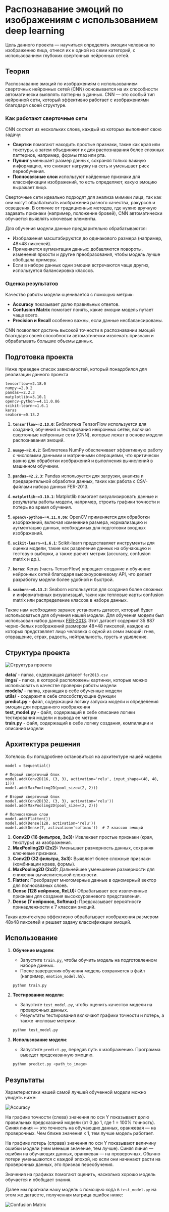 # Распознавание эмоций по изображениям с использованием deep learning

Цель данного проекта — научиться определять эмоции человека по изображению лица,
отнеся их к одной из семи категорий, с использованием глубоких сверточных нейронных сетей.

## Теория

Распознавание эмоций по изображениям с использованием сверточных нейронных сетей (CNN) основывается на их способности автоматически выявлять паттерны в данных. CNN — это особый тип нейронной сети, который эффективно работает с изображениями благодаря своей структуре.

### Как работают сверточные сети
CNN состоит из нескольких слоев, каждый из которых выполняет свою задачу:
- **Свертки** помогают находить простые признаки, такие как края или текстуры, а затем объединяют их для распознавания более сложных паттернов, например, формы глаз или рта.
- **Пулинг** уменьшает размер данных, сохраняя только важную информацию, что снижает нагрузку на сеть и уменьшает риск переобучения.
- **Полносвязные слои** используют найденные признаки для классификации изображений, то есть определяют, какую эмоцию выражает лицо.

Сверточные сети идеально подходят для анализа мимики лица, так как они могут обрабатывать изображения разного качества, ракурсов и освещения. В отличие от традиционных методов, где нужно вручную задавать признаки (например, положение бровей), CNN автоматически обучается выявлять ключевые элементы.

Для обучения модели данные предварительно обрабатываются:
- Изображения масштабируются до одинакового размера (например, 48×48 пикселей).
- Применяется аугментация данных: добавляются повороты, изменения яркости и другие преобразования, чтобы модель лучше обобщала примеры.
- Если в наборе данных одни эмоции встречаются чаще других, используется балансировка классов.

### Оценка результатов
Качество работы модели оценивается с помощью метрик:
- **Accuracy** показывает долю правильных ответов.
- **Confusion Matrix** помогает понять, какие эмоции модель путает чаще всего.
- **Precision и Recall** особенно важны, если данные несбалансированы.

CNN позволяют достичь высокой точности в распознавании эмоций благодаря своей способности автоматически извлекать признаки и обрабатывать большие объемы данных.

## Подготовка проекта

Ниже приведен список зависимостей, который понадобился для реализации данного проекта

```text
tensorflow~=2.18.0
numpy~=2.0.2
pandas~=2.2.3
matplotlib~=3.10.1
opencv-python~=4.11.0.86
scikit-learn~=1.6.1
keras
seaborn~=0.13.2
```

1. **`tensorflow~=2.18.0`**: Библиотека TensorFlow используется для создания, обучения и тестирования нейронных сетей, включая сверточные нейронные сети (CNN), которые лежат в основе модели распознавания эмоций.

2. **`numpy~=2.0.2`**: Библиотека NumPy обеспечивает эффективную работу с числовыми данными и матричными операциями, что критически важно для обработки изображений и выполнения вычислений в машинном обучении.

3. **`pandas~=2.2.3`**: Pandas используется для загрузки, анализа и предварительной обработки данных, таких как работа с CSV-файлами набора данных FER-2013.

4. **`matplotlib~=3.10.1`**: Matplotlib помогает визуализировать данные и результаты работы модели, например, строить графики точности и потерь во время обучения.

5. **`opencv-python~=4.11.0.86`**: OpenCV применяется для обработки изображений, включая изменение размера, нормализацию и аугментацию данных, необходимых для подготовки входных изображений.

6. **`scikit-learn~=1.6.1`**: Scikit-learn предоставляет инструменты для оценки модели, такие как разделение данных на обучающую и тестовую выборки, а также расчет метрик (accuracy, confusion matrix и др.).

7. **`keras`**: Keras (часть TensorFlow) упрощает создание и обучение нейронных сетей благодаря высокоуровневому API, что делает разработку модели более удобной и быстрой.

8. **`seaborn~=0.13.2`**: Seaborn используется для создания более сложных и информативных визуализаций, таких как тепловые карты confusion matrix или распределение классов в наборе данных.

Также нам необходимо заранее установить датасет, который будет использоваться для обучения нашей модели.
Для обучения модели был использован набор данных [FER-2013](https://www.kaggle.com/datasets/nicolejyt/facialexpressionrecognition).
Этот датасет содержит 35 887 черно-белых изображений размером 48×48 пикселей, каждое из которых представляет лицо человека с одной из семи эмоций:
гнев, отвращение, страх, радость, нейтральность, грусть и удивление.

## Структура проекта

![Структура проекта](results/structure.png)

**data/** - папка, содержащая датасет `fer2013.csv`  
**imgs/** - папка, в которой расположены картинки, которые можно использовать в качестве проверки работы модели  
**models/** - папка, хранящая в себе обученные модели  
**utils/** - содержит в себе способствующие функции  
**predict.py** - файл, содержащий логику запуска модели и определения эмоции для переданного изображения  
**test_model.py** - файл, содержащий в себе описание логики тестирования модели и вывода ее метрик  
**train.py** - файл, содержащий в себе логику создания, компиляции и описания модели  

## Архитектура решения

Хотелось бы поподробнее остановиться на архитектуре нашей модели:

```text
model = Sequential()

# Первый сверточный блок
model.add(Conv2D(16, (3, 3), activation='relu', input_shape=(48, 48, 1)))
model.add(MaxPooling2D(pool_size=(2, 2)))

# Второй сверточный блок
model.add(Conv2D(32, (3, 3), activation='relu'))
model.add(MaxPooling2D(pool_size=(2, 2)))

# Полносвязные слои
model.add(Flatten())
model.add(Dense(128, activation='relu'))
model.add(Dense(7, activation='softmax'))  # 7 классов эмоций
```
1. **Conv2D (16 фильтров, 3x3):** Извлекает простые признаки (края, текстуры) из изображения.
2. **MaxPooling2D (2x2):** Уменьшает размерность данных, сохраняя ключевые признаки.
3. **Conv2D (32 фильтра, 3x3):** Выявляет более сложные признаки (комбинации краев, формы).
4. **MaxPooling2D (2x2):** Дальнейшее уменьшение размерности для снижения вычислительной сложности.
5. **Flatten:** Преобразует многомерные данные в одномерный вектор для полносвязных слоев.
6. **Dense (128 нейронов, ReLU):** Обрабатывает все извлеченные признаки для создания высокоуровневого представления.
7. **Dense (7 нейронов, Softmax):** Предсказывает вероятности принадлежности к 7 классам эмоций.

Такая архитектура эффективно обрабатывает изображения размером 48x48 пикселей и решает задачу классификации эмоций.

## Использование

1. **Обучение модели**:
   - Запустите `train.py`, чтобы обучить модель на подготовленном наборе данных.
   - После завершения обучения модель сохраняется в файл (например, `emotion_model.h5`).
   ```bash
   python train.py
   ```

2. **Тестирование модели**:
   - Запустите `test_model.py`, чтобы оценить качество модели на проверочных данных.
   - Результаты тестирования включают графики точности и потерь, а также числовые метрики.
   ```bash
   python test_model.py
   ```

3. **Использование модели**:
   - Запустите `predict.py`, передав путь к изображению. Программа выведет предсказанную эмоцию.
   ```bash
   python predict.py <path_to_image>
   ```

## Результаты

Характеристики нашей самой лучшей обученной модели можно увидеть ниже:

![Accuracy](results/old_model.png)

На графике точности (слева) значения по оси Y показывают долю правильных предсказаний модели (от 0 до 1, где 1 = 100% точность).
Синяя линия — это точность на обучающих данных, оранжевая — на проверочных. Чем ближе значения к 1, тем лучше модель работает.

На графике потерь (справа) значения по оси Y показывают величину ошибки модели (чем меньше значение, тем лучше).
Синяя линия — ошибки на обучающих данных, оранжевая — на проверочных. Обычно потери уменьшаются с каждой эпохой, но если они начинают расти на проверочных данных, это признак переобучения. 

Значения на графиках помогают оценить, насколько хорошо модель обучается и обобщает знания.

Далее мы прогнали нашу модель с помощью кода в `test_model.py` на этом же датасете, полученная матрица ошибок ниже:

![Confusion Matrix](results/confusion_matrix.png)


